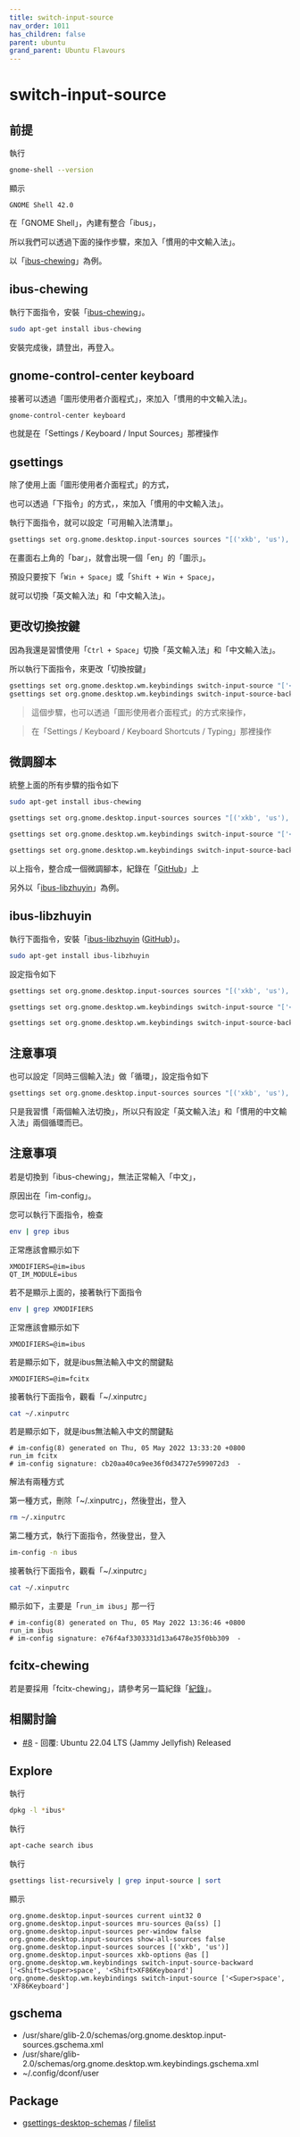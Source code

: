 ```yaml
---
title: switch-input-source
nav_order: 1011
has_children: false
parent: ubuntu
grand_parent: Ubuntu Flavours
---
```



# switch-input-source


## 前提

執行

``` sh
gnome-shell --version
```

顯示

```
GNOME Shell 42.0
```

在「GNOME Shell」，內建有整合「ibus」，

所以我們可以透過下面的操作步驟，來加入「慣用的中文輸入法」。

以「[ibus-chewing](#ibus-chewing)」為例。


## ibus-chewing

執行下面指令，安裝「[ibus-chewing](https://packages.ubuntu.com/jammy/ibus-chewing)」。

``` sh
sudo apt-get install ibus-chewing
```

安裝完成後，請登出，再登入。


## gnome-control-center keyboard

接著可以透過「圖形使用者介面程式」，來加入「慣用的中文輸入法」。

``` sh
gnome-control-center keyboard
```

也就是在「Settings / Keyboard / Input Sources」那裡操作


## gsettings

除了使用上面「圖形使用者介面程式」的方式，

也可以透過「下指令」的方式，，來加入「慣用的中文輸入法」。

執行下面指令，就可以設定「可用輸入法清單」。

``` sh
gsettings set org.gnome.desktop.input-sources sources "[('xkb', 'us'), ('ibus', 'chewing')]"
```

在畫面右上角的「bar」，就會出現一個「en」的「圖示」。

預設只要按下「`Win + Space`」或「`Shift + Win + Space`」，

就可以切換「英文輸入法」和「中文輸入法」。

## 更改切換按鍵

因為我還是習慣使用「`Ctrl + Space`」切換「英文輸入法」和「中文輸入法」。

所以執行下面指令，來更改「切換按鍵」

``` sh
gsettings set org.gnome.desktop.wm.keybindings switch-input-source "['<Control>space', 'XF86Keyboard']"
gsettings set org.gnome.desktop.wm.keybindings switch-input-source-backward "['<Shift><Control>space', '<Shift>XF86Keyboard']"
```

> 這個步驟，也可以透過「圖形使用者介面程式」的方式來操作，

> 在「Settings / Keyboard / Keyboard Shortcuts / Typing」那裡操作


## 微調腳本

統整上面的所有步驟的指令如下

``` sh
sudo apt-get install ibus-chewing

gsettings set org.gnome.desktop.input-sources sources "[('xkb', 'us'), ('ibus', 'chewing')]"

gsettings set org.gnome.desktop.wm.keybindings switch-input-source "['<Control>space', 'XF86Keyboard']"

gsettings set org.gnome.desktop.wm.keybindings switch-input-source-backward "['<Shift><Control>space', '<Shift>XF86Keyboard']"
```

以上指令，整合成一個微調腳本，紀錄在「[GitHub](https://github.com/samwhelp/note-about-ubuntu/tree/gh-pages/_demo/adjustment/de/gnome-shell/part/switch-input-source)」上

另外以「[ibus-libzhuyin](#ibus-libzhuyin)」為例。


## ibus-libzhuyin

執行下面指令，安裝「[ibus-libzhuyin](https://packages.ubuntu.com/jammy/ibus-libzhuyin) ([GitHub](https://github.com/libzhuyin/ibus-libzhuyin))」。

``` sh
sudo apt-get install ibus-libzhuyin
```

設定指令如下

``` sh
gsettings set org.gnome.desktop.input-sources sources "[('xkb', 'us'), ('ibus', 'libzhuyin')]"

gsettings set org.gnome.desktop.wm.keybindings switch-input-source "['<Control>space', 'XF86Keyboard']"

gsettings set org.gnome.desktop.wm.keybindings switch-input-source-backward "['<Shift><Control>space', '<Shift>XF86Keyboard']"
```

## 注意事項

也可以設定「同時三個輸入法」做「循環」，設定指令如下

``` sh
gsettings set org.gnome.desktop.input-sources sources "[('xkb', 'us'), ('ibus', 'chewing'), ('ibus', 'libzhuyin')]"
```

只是我習慣「兩個輸入法切換」，所以只有設定「英文輸入法」和「慣用的中文輸入法」兩個循環而已。


## 注意事項

若是切換到「ibus-chewing」，無法正常輸入「中文」，

原因出在「im-config」。

您可以執行下面指令，檢查

``` sh
env | grep ibus
```

正常應該會顯示如下

```
XMODIFIERS=@im=ibus
QT_IM_MODULE=ibus
```

若不是顯示上面的，接著執行下面指令

``` sh
env | grep XMODIFIERS
```

正常應該會顯示如下

```
XMODIFIERS=@im=ibus
```

若是顯示如下，就是ibus無法輸入中文的關鍵點

```
XMODIFIERS=@im=fcitx
```

接著執行下面指令，觀看「~/.xinputrc」

``` sh
cat ~/.xinputrc
```

若是顯示如下，就是ibus無法輸入中文的關鍵點

```
# im-config(8) generated on Thu, 05 May 2022 13:33:20 +0800
run_im fcitx
# im-config signature: cb20aa40ca9ee36f0d34727e599072d3  -
```

解法有兩種方式

第一種方式，刪除「~/.xinputrc」，然後登出，登入

``` sh
rm ~/.xinputrc
```

第二種方式，執行下面指令，然後登出，登入

``` sh
im-config -n ibus
```

接著執行下面指令，觀看「~/.xinputrc」

``` sh
cat ~/.xinputrc
```

顯示如下，主要是「`run_im ibus`」那一行

```
# im-config(8) generated on Thu, 05 May 2022 13:36:46 +0800
run_im ibus
# im-config signature: e76f4af3303331d13a6478e35f0bb309  -
```


## fcitx-chewing

若是要採用「fcitx-chewing」，請參考另一篇紀錄「[紀錄](https://samwhelp.github.io/note-about-ubuntu/read/adjustment/env/im.html#fcitx-chwing)」。




## 相關討論

* [#8](https://www.ubuntu-tw.org/modules/newbb/viewtopic.php?post_id=363672#forumpost363672) - 回覆: Ubuntu 22.04 LTS (Jammy Jellyfish) Released


## Explore

執行

``` sh
dpkg -l *ibus*
```

執行

``` sh
apt-cache search ibus
```

執行

``` sh
gsettings list-recursively | grep input-source | sort
```

顯示

```
org.gnome.desktop.input-sources current uint32 0
org.gnome.desktop.input-sources mru-sources @a(ss) []
org.gnome.desktop.input-sources per-window false
org.gnome.desktop.input-sources show-all-sources false
org.gnome.desktop.input-sources sources [('xkb', 'us')]
org.gnome.desktop.input-sources xkb-options @as []
org.gnome.desktop.wm.keybindings switch-input-source-backward ['<Shift><Super>space', '<Shift>XF86Keyboard']
org.gnome.desktop.wm.keybindings switch-input-source ['<Super>space', 'XF86Keyboard']
```


## gschema

* /usr/share/glib-2.0/schemas/org.gnome.desktop.input-sources.gschema.xml
* /usr/share/glib-2.0/schemas/org.gnome.desktop.wm.keybindings.gschema.xml
* ~/.config/dconf/user


## Package

* [gsettings-desktop-schemas](https://packages.ubuntu.com/jammy/gsettings-desktop-schemas) / [filelist](https://packages.ubuntu.com/jammy/all/gsettings-desktop-schemas/filelist)
